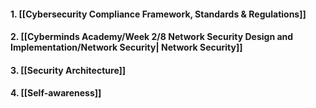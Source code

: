 #### 1. [[Cybersecurity Compliance Framework, Standards & Regulations]]
#### 2. [[Cyberminds Academy/Week 2/8 Network Security Design and Implementation/Network Security| Network Security]]
#### 3. [[Security Architecture]]
#### 4. [[Self-awareness]]

